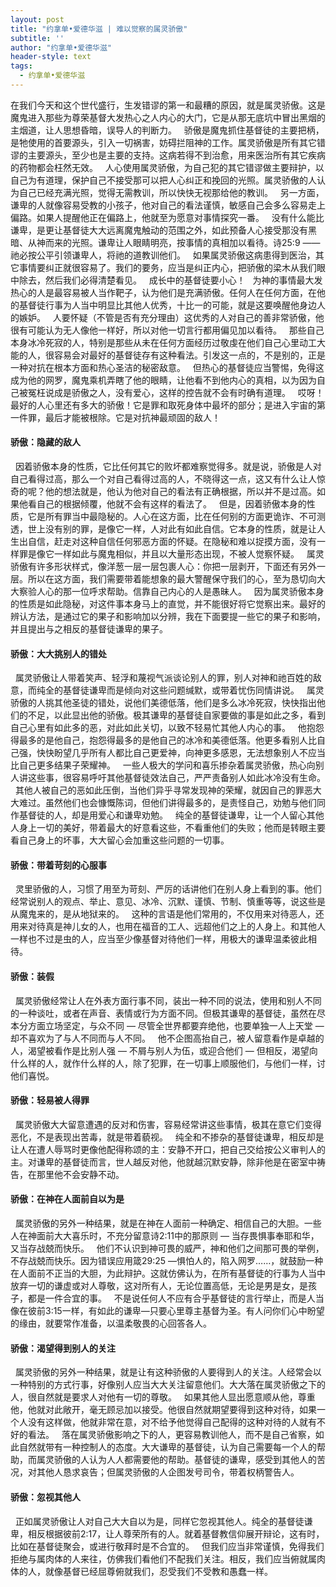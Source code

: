 ```yaml
---
layout: post
title: "约拿单•爱德华滋 | 难以觉察的属灵骄傲"
subtitle: ''
author: "约拿单•爱德华滋"
header-style: text
tags:
  - 约拿单•爱德华滋
---
```

在我们今天和这个世代盛行，生发错谬的第一和最糟的原因，就是属灵骄傲。这是魔鬼进入那些为尊荣基督大发热心之人内心的大门，它是从那无底坑中冒出黑烟的主烟道，让人思想昏暗，误导人的判断力。
 
骄傲是魔鬼抓住基督徒的主要把柄，是牠使用的首要源头，引入一切祸害，妨碍拦阻神的工作。属灵骄傲是所有其它错谬的主要源头，至少也是主要的支持。这病若得不到治愈，用来医治所有其它疾病的药物都会枉然无效。
 
人心使用属灵骄傲，为自己犯的其它错谬做主要辩护，以自己为有道理，保护自己不接受那可以把人心纠正和挽回的光照。属灵骄傲的人认为自己已经充满光照，觉得无需教训，所以快快无视那给他的教训。
 
另一方面，谦卑的人就像容易受教的小孩子，他对自己的看法谨慎，敏感自己会多么容易走上偏路。如果人提醒他正在偏路上，他就至为愿意对事情探究一番。
 
没有什么能比谦卑，是更让基督徒大大远离魔鬼触动的范围之外，如此预备人心接受那没有黑暗、从神而来的光照。谦卑让人眼睛明亮，按事情的真相加以看待。诗25:9 ——祂必按公平引领谦卑人，将祂的道教训他们。
 
如果属灵骄傲这病患得到医治，其它事情要纠正就很容易了。我们的要务，应当是纠正内心，把骄傲的梁木从我们眼中除去，然后我们必得清楚看见。
 
成长中的基督徒要小心！
 
为神的事情最大发热心的人是最容易被人当作靶子，认为他们是充满骄傲。任何人在任何方面，在他的基督徒行事为人当中明显比其他人优秀，十比一的可能，就是这要唤醒他身边人的嫉妒。
 
人要怀疑（不管是否有充分理由）这优秀的人对自己的善非常骄傲，他很有可能认为无人像他一样好，所以对他一切言行都用偏见加以看待。
 
那些自己本身冰冷死寂的人，特别是那些从未在任何方面经历过敬虔在他们自己心里动工大能的人，很容易会对最好的基督徒存有这种看法。引发这一点的，不是别的，正是一种对抗在根本方面和热心圣洁的秘密敌意。
 
但热心的基督徒应当警惕，免得这成为他的网罗，魔鬼乘机弄瞎了他的眼睛，让他看不到他内心的真相，以为因为自己被冤枉说成是骄傲之人，没有爱心，这样的控告就不会有时确有道理。
 
哎呀！最好的人心里还有多大的骄傲！它是罪和取死身体中最坏的部分；是进入宇宙的第一件罪，最后才能被根除。它是对抗神最顽固的敌人！
 
#### 骄傲：隐藏的敌人
 
因着骄傲本身的性质，它比任何其它的败坏都难察觉得多。就是说，骄傲是人对自己看得过高，那么一个对自己看得过高的人，不晓得这一点，这又有什么让人惊奇的呢？他的想法就是，他认为他对自己的看法有正确根据，所以并不是过高。如果他看自己的根据倾覆，他就不会有这样的看法了。
 
但是，因着骄傲本身的性质，它是所有罪当中最隐秘的。人心在这方面，比在任何别的方面更诡诈、不可测透，世上没有别的罪，是像它一样，人对此有如此自信。它本身的性质，就是让人生出自信，赶走对这种自信任何邪恶方面的怀疑。在隐秘和难以捉摸方面，没有一样罪是像它一样如此与魔鬼相似，并且以大量形态出现，不被人觉察怀疑。
 
属灵骄傲有许多形状样式，像洋葱一层一层包裹人心：你把一层剥开，下面还有另外一层。所以在这方面，我们需要带着能想象的最大警醒保守我们的心，至为恳切向大大察验人心的那一位呼求帮助。信靠自己内心的人是愚昧人。
 
因为属灵骄傲本身的性质是如此隐秘，对这件事本身马上的直觉，并不能很好将它觉察出来。最好的辨认方法，是通过它的果子和影响加以分辨，我在下面要提一些它的果子和影响，并且提出与之相反的基督徒谦卑的果子。
 
#### 骄傲：大大挑别人的错处
 
属灵骄傲让人带着笑声、轻浮和蔑视气派谈论别人的罪，别人对神和祂百姓的敌意，而纯全的基督徒谦卑而是倾向对这些问题缄默，或带着忧伤同情讲说。
 
属灵骄傲的人挑其他圣徒的错处，说他们美德低落，他们是多么冰冷死寂，快快指出他们的不足，以此显出他的骄傲。极其谦卑的基督徒自家要做的事是如此之多，看到自己心里有如此多的恶，对此如此关切，以致不轻易忙其他人内心的事。
 
他抱怨得最多的是他自己，抱怨得最多的是他自己的冰冷和美德低落。他更多看别人比自己强，快快盼望几乎所有人都比自己更爱神，向神更多感恩，无法想象别人不应当比自己更多结果子荣耀神。
 
一些人极大的学问和喜乐掺杂着属灵骄傲，热心向别人讲这些事，很容易呼吁其他基督徒效法自己，严严责备别人如此冰冷没有生命。
 
其他人被自己的恶如此压倒，当他们异乎寻常发现神的荣耀，就因自己的罪恶大大难过。虽然他们也会慷慨陈词，但他们讲得最多的，是责怪自己，劝勉与他们同作基督徒的人，却是用爱心和谦卑劝勉。
 
纯全的基督徒谦卑，让一个人留心其他人身上一切的美好，带着最大的好意看这些，不看重他们的失败；他而是转眼主要看自己身上的坏事，大大留心会加重这些问题的一切事。
 
#### 骄傲：带着苛刻的心服事
 
灵里骄傲的人，习惯了用至为苛刻、严厉的话讲他们在别人身上看到的事。他们经常说别人的观点、举止、意见、冰冷、沉默、谨慎、节制、慎重等等，说这些是从魔鬼来的，是从地狱来的。
 
这种的言语是他们常用的，不仅用来对待恶人，还用来对待真是神儿女的人，也用在福音的工人、远超他们之上的人身上。和其他人一样也不过是虫的人，应当至少像基督对待他们一样，用极大的谦卑温柔彼此相待。
 
#### 骄傲：装假
 
属灵骄傲经常让人在外表方面行事不同，装出一种不同的说法，使用和别人不同的一种谈吐，或者在声音、表情或行为方面不同。但极其谦卑的基督徒，虽然在尽本分方面立场坚定，与众不同 — 尽管全世界都要弃绝他，也要单独一人上天堂 — 却不喜欢为了与人不同而与人不同。
 
他不企图高抬自己，被人留意看作是卓越的人，渴望被看作是比别人强 — 不屑与别人为伍，或迎合他们 — 但相反，渴望向什么样的人，就作什么样的人，除了犯罪，在一切事上顺服他们，与他们一样，讨他们喜悦。
 
#### 骄傲：轻易被人得罪
 
属灵骄傲大大留意遭遇的反对和伤害，容易经常讲这些事情，极其在意它们变得恶化，不是表现出苦毒，就是带着藐视。
 
纯全和不掺杂的基督徒谦卑，相反却是让人在遭人辱骂时更像他配得称颂的主：安静不开口，把自己交给按公义审判人的主。对谦卑的基督徒而言，世人越反对他，他就越沉默安静，除非他是在密室中祷告，在那里他不会安静不动。
 
#### 骄傲：在神在人面前自以为是
 
属灵骄傲的另外一种结果，就是在神在人面前一种确定、相信自己的大胆。一些人在神面前大大喜乐时，不充分留意诗2:11中的那原则 — 当存畏惧事奉耶和华，又当存战兢而快乐。
 
他们不认识到神可畏的威严，神和他们之间那可畏的举例，不存战兢而快乐。因为错误应用箴29:25 —惧怕人的，陷入网罗……，就鼓励一种在人面前不正当的大胆，为此辩护。这就仿佛认为，在所有基督徒的行事为人当中放弃一切的谦虚或对人尊敬，这对所有人，无论位置高低，无论是男是女，是孩子，都是一件合宜的事。
 
不是说任何人不应有合乎基督徒的言行举止，而是人当像在彼前3:15一样，有如此的谦卑—只要心里尊主基督为圣。有人问你们心中盼望的缘由，就要常作准备，以温柔敬畏的心回答各人。
 
#### 骄傲：渴望得到别人的关注
 
属灵骄傲的另外一种结果，就是让有这种骄傲的人要得到人的关注。人经常会以一种特别的方式行事，好像别人应当大大关注留意他们。大大落在属灵骄傲之下的人，很自然就是要求人对他有一切的尊敬。
 
如果其他人显出愿意顺从他，尊重他，他就对此敞开，毫无顾忌加以接受。他很自然就期望要得到这种对待，如果一个人没有这样做，他就非常在意，对不给予他觉得自己配得的这种对待的人就有不好的看法。
 
落在属灵骄傲影响之下的人，更容易教训他人，而不是自己省察，如此自然就带有一种控制人的态度。大大谦卑的基督徒，认为自己需要每一个人的帮助，而属灵骄傲的人认为人人都需要他的帮助。基督徒的谦卑，感受到其他人的苦况，对其他人恳求哀告；但属灵骄傲的人企图发号司令，带着权柄警告人。
 
#### 骄傲：忽视其他人
 
正如属灵骄傲让人对自己大大自以为是，同样它忽视其他人。纯全的基督徒谦卑，相反根据彼前2:17，让人尊荣所有的人。就着基督教信仰展开辩论，这有时，比如在基督徒聚会，或进行敬拜时是不合宜的。
 
但我们应当非常谨慎，免得我们拒绝与属肉体的人来往，仿佛我们看他们不配我们关注。相反，我们应当俯就属肉体的人，就像基督已经屈尊俯就我们，忍受我们不受教和愚蠢一样。
